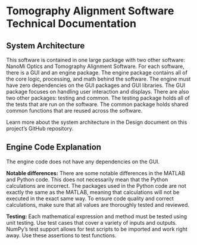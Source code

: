 # Tomography Alignment Software Technical Documentation

## System Architecture

This software is contained in one large package with two other software: NanoMi Optics and Tomography Alignment Software. For each software, there is a GUI and an engine package. The engine package contains all of the core logic, processing, and math behind the software. The engine must have zero dependencies on the GUI packages and GUI libraries. The GUI package focuses on handling user interaction and displays. There are also two other packages: testing and common. The testing package holds all of the tests that are run on the software. The common package holds shared common functions that are reused across the software.

Learn more about the system architecture in the Design document on this project’s GitHub repository.

## Engine Code Explanation

The engine code does not have any dependencies on the GUI.

**Notable differences:**
There are some notable differences in the MATLAB and Python code. This does not necessarily mean that the Python calculations are incorrect. The packages used in the Python code are not exactly the same as the MATLAB, meaning that calculations will not be executed in the exact same way. To ensure code quality and correct calculations, make sure that all values are thoroughly tested and reviewed.

**Testing:**
Each mathematical expression and method must be tested using unit testing. Use test cases that cover a variety of inputs and outputs. NumPy’s test support allows for test scripts to be  imported and work right away. Use these assertions to test functions.